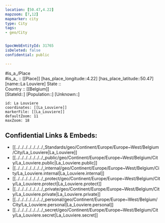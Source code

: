 ```yaml
---
location: [50.47,4.22] 
mapzoom: [7,12] 
mapmarker: city 
type: City
tags:
- geo/City


SpocWebEntityId: 31765
isDeleted: false
confidential: public

---
```

#is_a_/Place  
#is_a_ :: [[Place]] 
[has_place_longitude::4.22] 
[has_place_latitude::50.47] 
[name::La Louviere] 
State ::  
Country :: [[Belgium]]  
[StateId::] 
[Population::] 
[Unknown::] 


```leaflet
id: La Louviere
coordinates: [[La_Louviere]] 
markerFile: [[La_Louviere]] 
defaultZoom: 11 
maxZoom: 18
```


## Confidential Links & Embeds: 
- [[../../../../../../../_Standards/geo/Continent/Europe/Europe~West/Belgium/City/La_Louviere|La_Louviere]] 
- [[../../../../../../../_public/geo/Continent/Europe/Europe~West/Belgium/City/La_Louviere.public|La_Louviere.public]] 
- [[../../../../../../../_internal/geo/Continent/Europe/Europe~West/Belgium/City/La_Louviere.internal|La_Louviere.internal]] 
- [[../../../../../../../_protect/geo/Continent/Europe/Europe~West/Belgium/City/La_Louviere.protect|La_Louviere.protect]] 
- [[../../../../../../../_private/geo/Continent/Europe/Europe~West/Belgium/City/La_Louviere.private|La_Louviere.private]] 
- [[../../../../../../../_personal/geo/Continent/Europe/Europe~West/Belgium/City/La_Louviere.personal|La_Louviere.personal]] 
- [[../../../../../../../_secret/geo/Continent/Europe/Europe~West/Belgium/City/La_Louviere.secret|La_Louviere.secret]] 
